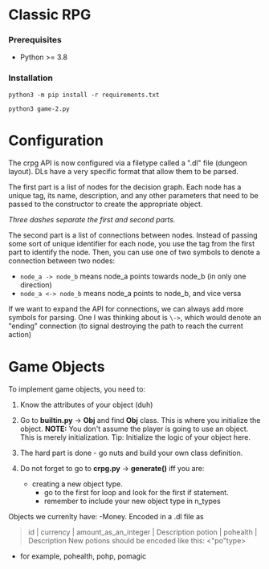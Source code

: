 # Classic RPG

### Prerequisites

* Python >= 3.8


### Installation

`python3 -m pip install -r requirements.txt`

`python3 game-2.py`


# Configuration

The crpg API is now configured via a filetype called a 
".dl" file (dungeon layout). DLs have a very specific format
that allow them to be parsed. 

The first part is a list of nodes for the decision graph. Each 
node has a unique tag, its name, description, and
any other parameters that need to be passed to the constructor 
to create the appropriate object.

*Three dashes separate the first and second parts.*

The second part is a list of connections between nodes. Instead of
passing some sort of unique identifier for each node, you use the 
tag from the first part to identify the node. Then, you can use one 
of two symbols to denote a connection between two nodes:

- `node_a -> node_b` means node_a points towards node_b (in only one direction)
- `node_a <-> node_b` means node_a points to node_b, and vice versa

If we want to expand the API for connections, we can always add more symbols
for parsing. One I was thinking about is `\->`, which would denote an
"ending" connection (to signal destroying the path to reach the current action)

# Game Objects

To implement game objects, you need to:

1) Know the attributes of your object (duh)

2) Go to **builtin.py** -> **Obj** and find **Obj** class. This is where you initialize the object. **NOTE:** You don't assume the player is going to use an object. This is merely initialization. Tip: Initialize the logic of your object here. 

3) The hard part is done - go nuts and build your own class definition.

4) Do not forget to go to **crpg.py** -> **generate()** iff you are:
    - creating a new object type. 
        - go to the first for loop and look for the first if statement. 
        - remember to include your new object type in n_types

Objects we currenlty have:
-Money. Encoded in a .dl file as 
> id | currency | amount_as_an_integer | Description
> potion | pohealth | Description
New potions should be encoded like this: <"po"type>
- for example, pohealth, pohp, pomagic